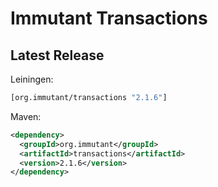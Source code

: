 # Immutant Transactions

## Latest Release

Leiningen:

``` clj
[org.immutant/transactions "2.1.6"]
```

Maven:

``` xml
<dependency>
  <groupId>org.immutant</groupId>
  <artifactId>transactions</artifactId>
  <version>2.1.6</version>
</dependency>
```
